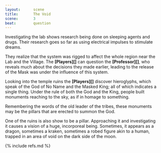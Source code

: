 ```yaml
---
layout:      scene
title:       The Void
scene:       3
beat:        question
---
```



Investigating the lab shows research being done on sleeping agents and drugs.
Their research goes so far as using electrical impulses to stimulate dreams.

They realize that the system was rigged to affect the whole region near the Lab and the Village.
The **[Players][]** can question the **[Professor][]**,
who reveals much about the decisions they made earlier,
leading to the release of the Mask was under the influence of this system.

Looking into the temple ruins the **[Players][]** discover hieroglyphs,
which speak of the God of No Name and the Masked King;
all of which indicates a single thing.
Under the rule of both the God and the King,
people built monuments reaching to the sky, as if in homage to something.

Remembering the words of the old leader of the tribes,
these monuments may be the pillars that are erected to summon the God.

One of the ruins is also show to be a pillar.
Approaching it and investigating it causes a vision of a huge, incorporeal being.
Sometimes, it appears as a dragon, sometimes a kraken,
sometimes a robed figure akin to a human,
trapped in an area of void on the dark side of the moon.


{% include refs.md %}
